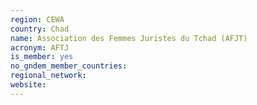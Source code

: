 ```yaml
---
region: CEWA
country: Chad
name: Association des Femmes Juristes du Tchad (AFJT)
acronym: AFTJ
is_member: yes
no_gndem_member_countries: 
regional_network: 
website: 
---
```

